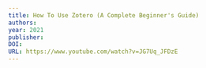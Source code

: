 ```yaml
---
title: How To Use Zotero (A Complete Beginner's Guide)
authors: 
year: 2021
publisher: 
DOI: 
URL: https://www.youtube.com/watch?v=JG7Uq_JFDzE
---
```


